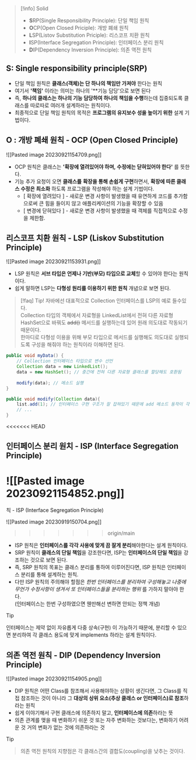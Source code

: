 >[!info] Solid
>- **S**RP(Single Responsibility Principle): 단일 책임 원칙
>-  **O**CP(Open Closed Priciple): 개방 폐쇄 원칙
>-  **L**SP(Listov Substitution Priciple): 리스코프 치환 원칙
>-  **I**SP(Interface Segregation Principle): 인터페이스 분리 원칙
>-  **D**IP(Dependency Inversion Principle): 의존 역전 원칙

## S: Single responsibility principle(SRP)

- 단일 책임 원칙은 **클래스(객체)는 단 하나의 책임만 가져야** 한다는 원칙
- 여기서 **'책임'** 이라는 의미는 하나의 '**기능 담당'으로 보면 된다
- 즉, **하나의 클래스는 하나의 기능 담당하여 하나의 책임을 수행**하는데 집중되도록 클래스를 따로따로 여러개 설계하라는 원칙이다.
-  최종적으로 단일 책임 원칙의 목적은 **프로그램의 유지보수 성을 높이기 위한** 설계 기법이다.


## O : 개방 폐쇄 원칙 - OCP (Open Closed Principle)
![[Pasted image 20230921154709.png]]

 - OCP 원칙은 클래스는 **'확장에 열려있어야 하며, 수정에는 닫혀있어야 한다'** 를 뜻한다.
 -  기능 추가 요청이 오면 **클래스를** **확장을 통해 손쉽게 구현**하면서, **확장에 따른 클래스 수정은 최소화** 하도록 프로그램을 작성해야 하는 설계 기법이다.
    - [ 확장에 열려있다 ] - 새로운 변경 사항이 발생했을 때 유연하게 코드를 추가함으로써 큰 힘을 들이지 않고 애플리케이션의 기능을 확장할 수 있음
    - [ 변경에 닫혀있다 ] - 새로운 변경 사항이 발생했을 때 객체를 직접적으로 수정을 제한함.


## 리스코프 치환 원칙 - LSP (Liskov Substitution Principle)
![[Pasted image 20230921153931.png]]
- LSP 원칙은 **서브 타입은 언제나 기반(부모) 타입으로 교체**할 수 있어야 한다는 원칙이다.
-  쉽게 말하면 LSP는 **다형성 원리를 이용하기 위한 원칙** 개념으로 보면 된다.

>[!faq] Tip!
>자바에선 대표적으로 Collection 인터페이스를 LSP의 예로 들수있다.  
>Collection 타입의 객체에서 자료형을 LinkedList에서 전혀 다른 자료형 HashSet으로 바꿔도 ~~add()~~ 메서드를 실행하는데 있어 원래 의도대로 작동되기 때문이다.  
  한마디로 다형성 이용을 위해 부모 타입으로 메서드를 실행해도 의도대로 실행되도록 구성을 해줘야 하는 원칙이라 이해하면 된다.

```` java
public void myData() {
	// Collection 인터페이스 타입으로 변수 선언
    Collection data = new LinkedList();
    data = new HashSet(); // 중간에 전혀 다른 자료형 클래스를 할당해도 호환됨
    
    modify(data); // 메소드 실행
}

public void modify(Collection data){
    list.add(1); // 인터페이스 구현 구조가 잘 잡혀있기 때문에 add 메소드 동작이 각기 자료형에 맞게 보장됨
    // ...
}
````
<<<<<<< HEAD



## 인터페이스 분리 원치 - ISP (Interface Segregation Principle)
![[Pasted image 20230921154852.png]]
=======
칙 - ISP (Interface Segregation Principle)

![[Pasted image 20230919150704.png]]
>>>>>>> origin/main
- ISP 원칙은 **인터페이스를 각각 사용에 맞게 끔 잘게 분리**해야한다는 설계 원칙이다.
- SRP 원칙이 **클래스의 단일 책임**을 강조한다면, ISP는 **인터페이스의 단일 책임**을 강조하는 것으로 보면 된다.  
- 즉, SRP 원칙의 목표는 클래스 분리를 통하여 이루어진다면, ISP 원칙은 인터페이스 분리를 통해 설계하는 원칙.  
- 다만 ISP 원칙의 주의해야 할점은 *한번 인터페이스를 분리하여 구성해놓고 나중에 무언가 수정사항이 생겨서 또 인터페이스들을 분리하는 행위* 를 가하지 말아야 한다.  
    (인터페이스는 한번 구성하였으면 웬만해선 변하면 안되는 정책 개념)

>[!tip]
>인터페이스는 제약 없이 자유롭게 다중 상속(구현) 이 가능하기  때문에, 분리할 수 있으면 분리하여 각 클래스 용도에 맞게 implements 하라는 설계 원칙이다.

## 의존 역전 원칙 - DIP (Dependency Inversion Principle)
![[Pasted image 20230921154905.png]]

- DIP 원칙은 어떤 Class를 참조해서 사용해야하는 상황이 생긴다면, 그 Class를 직접 참조하는 것이 아니라 그 **대상의 상위 요소(추상 클래스 or 인터페이스)로 참조**하라는 원칙
- 쉽게 이야기해서 구현 클래스에 의존하지 말고, **인터페이스에 의존**하라는 뜻
- 의존 관계를 맺을 때 변화하기 쉬운 것 또는 자주 변화하는 것보다는, 변화하기 어려운 것 거의 변화가 없는 것에 의존하라는 것
>[!tip]
>> 의존 역전 원칙의 지향점은 각 클래스간의 결합도(coupling)을 낮추는 것이다.



